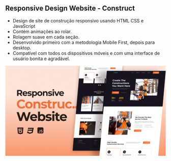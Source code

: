 
## Responsive Design Website - Construct

- Design de site de construção responsivo usando HTML CSS e JavaScript
- Contém animações ao rolar.
- Rolagem suave em cada seção.
- Desenvolvido primeiro com a metodologia Mobile First, depois para desktop.
- Compatível com todos os dispositivos móveis e com uma interface de usuário bonita e agradável.

![preview img](/preview.png)
